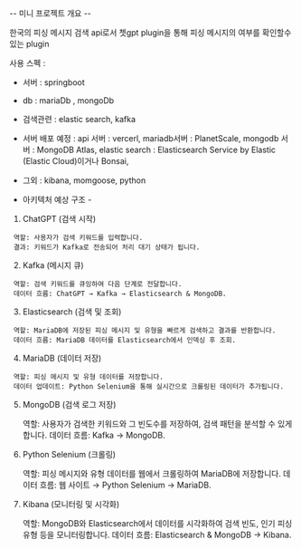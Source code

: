 <!-- 포스팅 할 내용

org.springframework.beans.factory.BeanCreationException: Error creating bean with name 'entityManagerFactory' defined in class path resource [org/springframework/boot/autoconfigure/orm/jpa/HibernateJpaConfiguration.class]: No identifier specified for entity: com.phishing.fast.api.search.vo.PhishingRecord -->

-- 미니 프로젝트 개요 --

 한국의 피싱 메시지 검색 api로서 쳇gpt plugin을 통해 피싱 메시지의 여부를 확인할수 있는 plugin

사용 스펙 : 
  - 서버 : springboot
  - db : mariaDb , mongoDb
  - 검색관련 : elastic search, kafka
  - 서버 배포 예정 :
     api 서버 : vercerl,
     mariadb서버 : PlanetScale,
     mongodb 서버 :  MongoDB Atlas,
     elastic search : Elasticsearch Service by Elastic (Elastic Cloud)이거나 Bonsai,
     
  - 그외 : kibana, momgoose, python

  - 아키텍처 예상 구조 -
    
     
   1. ChatGPT (검색 시작) 

     역할: 사용자가 검색 키워드를 입력합니다.
     결과: 키워드가 Kafka로 전송되어 처리 대기 상태가 됩니다.

   2. Kafka (메시지 큐)

     역할: 검색 키워드를 큐잉하여 다음 단계로 전달합니다.
     데이터 흐름: ChatGPT → Kafka → Elasticsearch & MongoDB.

   3. Elasticsearch (검색 및 조회)

     역할: MariaDB에 저장된 피싱 메시지 및 유형을 빠르게 검색하고 결과를 반환합니다.
     데이터 흐름: MariaDB 데이터를 Elasticsearch에서 인덱싱 후 조회.

   4. MariaDB (데이터 저장)

     역할: 피싱 메시지 및 유형 데이터를 저장합니다.
     데이터 업데이트: Python Selenium을 통해 실시간으로 크롤링된 데이터가 추가됩니다.

   5. MongoDB (검색 로그 저장)

      역할: 사용자가 검색한 키워드와 그 빈도수를 저장하여, 검색 패턴을 분석할 수 있게 합니다. 
      데이터 흐름: Kafka → MongoDB.
   
   6. Python Selenium (크롤링)

      역할: 피싱 메시지와 유형 데이터를 웹에서 크롤링하여 MariaDB에 저장합니다.
      데이터 흐름: 웹 사이트 → Python Selenium → MariaDB.

   7. Kibana (모니터링 및 시각화)

      역할: MongoDB와 Elasticsearch에서 데이터를 시각화하여 검색 빈도, 인기 피싱 유형 등을 모니터링합니다.
      데이터 흐름: Elasticsearch & MongoDB → Kibana.
